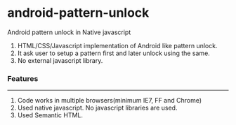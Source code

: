 android-pattern-unlock
======================

Android pattern unlock in Native javascript

1. HTML/CSS/Javascript implementation of Android like pattern unlock.
2. It ask user to setup a pattern first and later unlock using the same.
3. No external javascript library.

### Features
---------------

1. Code works in multiple browsers(minimum IE7, FF and Chrome)
2. Used native javascript. No javascript libraries are used. 
3. Used Semantic HTML.
